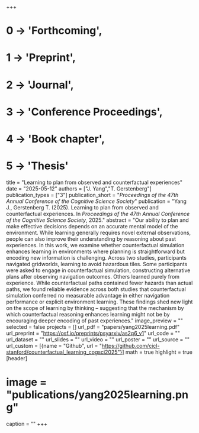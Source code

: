 +++
# 0 -> 'Forthcoming',
# 1 -> 'Preprint',
# 2 -> 'Journal',
# 3 -> 'Conference Proceedings',
# 4 -> 'Book chapter',
# 5 -> 'Thesis'

title = "Learning to plan from observed and counterfactual experiences"
date = "2025-05-12"
authors = ["J. Yang","T. Gerstenberg"]
publication_types = ["3"]
publication_short = "_Proceedings of the 47th Annual Conference of the Cognitive Science Society_"
publication = "Yang J., Gerstenberg T. (2025). Learning to plan from observed and counterfactual experiences. In _Proceedings of the 47th Annual Conference of the Cognitive Science Society_, 2025."
abstract = "Our ability to plan and make effective decisions depends on an accurate mental model of the environment. While learning generally requires novel external observations, people can also improve their understanding by reasoning about past experiences. In this work, we examine whether counterfactual simulation enhances learning in environments where planning is straightforward but encoding new information is challenging. Across two studies, participants navigated gridworlds, learning to avoid hazardous tiles. Some participants were asked to engage in counterfactual simulation, constructing alternative plans after observing navigation outcomes. Others learned purely from experience. While counterfactual paths contained fewer hazards than actual paths, we found reliable evidence across both studies that counterfactual simulation conferred no measurable advantage in either navigation performance or explicit environment learning. These findings shed new light on the scope of learning by thinking – suggesting that the mechanism by which counterfactual reasoning enhances learning might not be by encouraging deeper encoding of past experiences."
image_preview = ""
selected = false
projects = []
url_pdf = "papers/yang2025learning.pdf"
url_preprint = "https://osf.io/preprints/psyarxiv/as2q6_v1"
url_code = ""
url_dataset = ""
url_slides = ""
url_video = ""
url_poster = ""
url_source = ""
url_custom = [{name = "Github", url = "https://github.com/cicl-stanford/counterfactual_learning_cogsci2025"}]
math = true
highlight = true
[header]
# image = "publications/yang2025learning.png"
caption = ""
+++